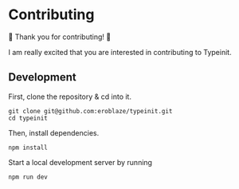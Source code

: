 # Contributing

🎉 Thank you for contributing! 🎉

I am really excited that you are interested in contributing to Typeinit.

## Development

First, clone the repository & cd into it.

```
git clone git@github.com:eroblaze/typeinit.git
cd typeinit
```

Then, install dependencies.

```
npm install
```

Start a local development server by running

```
npm run dev
```
